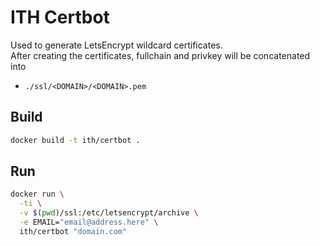 # ITH Certbot

Used to generate LetsEncrypt wildcard certificates.  
After creating the certificates, fullchain and privkey will be concatenated into  
- `./ssl/<DOMAIN>/<DOMAIN>.pem`

## Build

```bash
docker build -t ith/certbot .
```

## Run

```bash
docker run \
  -ti \
  -v $(pwd)/ssl:/etc/letsencrypt/archive \
  -e EMAIL="email@address.here" \
  ith/certbot "domain.com"
```